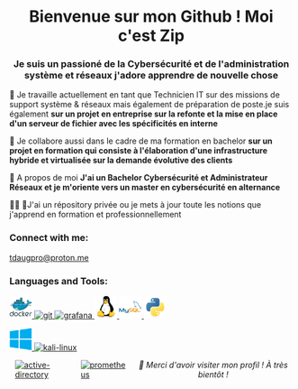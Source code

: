 <h1 align="center">Bienvenue sur mon Github ! Moi c'est Zip</h1>
<h3 align="center">Je suis un passioné de la Cybersécurité et de l'administration système et réseaux j'adore apprendre de nouvelle chose </h3>

🔭 Je travaille actuellement en tant que Technicien IT sur des missions de support système & réseaux mais également de préparation de poste.je suis également **sur un projet en entreprise sur la refonte et la mise en place d'un serveur de fichier avec les spécificités en interne**

 👯 Je collabore aussi dans le cadre de ma formation en bachelor **sur un projet en formation qui consiste à l'élaboration d'une infrastructure hybride et virtualisée sur la demande évolutive des clients**

💬 A propos de moi **J'ai un Bachelor Cybersécurité et Administrateur Réseaux et je m'oriente vers un master en cybersécurité en alternance** 

👨‍💻 🔑J'ai un répository privée ou je mets à jour toute les notions que j'apprend en formation et professionnellement 

<h3 align="left">Connect with me:</h3>

tdaugpro@proton.me

<p align="left">
</p>

<h3 align="left">Languages and Tools:</h3>
<p align="left"> <a href="https://www.docker.com/" target="_blank" rel="noreferrer"> <img src="https://raw.githubusercontent.com/devicons/devicon/master/icons/docker/docker-original-wordmark.svg" alt="docker" width="40" height="40"/> </a> <a href="https://git-scm.com/" target="_blank" rel="noreferrer"> <img src="https://www.vectorlogo.zone/logos/git-scm/git-scm-icon.svg" alt="git" width="40" height="40"/> </a> <a href="https://grafana.com" target="_blank" rel="noreferrer"> <img src="https://www.vectorlogo.zone/logos/grafana/grafana-icon.svg" alt="grafana" width="40" height="40"/> </a> <a href="https://www.linux.org/" target="_blank" rel="noreferrer"> <img src="https://raw.githubusercontent.com/devicons/devicon/master/icons/linux/linux-original.svg" alt="linux" width="40" height="40"/> </a> <a href="https://www.mysql.com/" target="_blank" rel="noreferrer"> <img src="https://raw.githubusercontent.com/devicons/devicon/master/icons/mysql/mysql-original-wordmark.svg" alt="mysql" width="40" height="40"/> </a> <a href="https://www.python.org" target="_blank" rel="noreferrer"> <img src="https://raw.githubusercontent.com/devicons/devicon/master/icons/python/python-original.svg" alt="python" width="40" height="40"/> </a> </p> <a href="https://www.microsoft.com/windows/" target="_blank" rel="noreferrer">
  <img src="https://raw.githubusercontent.com/devicons/devicon/master/icons/windows8/windows8-original.svg" alt="windows" width="40" height="40"/> </a>
<a href="https://www.kali.org/" target="_blank" rel="noreferrer">
  <img src="https://upload.wikimedia.org/wikipedia/commons/2/2b/Kali-dragon-icon.svg" alt="kali-linux" width="40" height="40"/>
<div style="display: flex; gap: 10px; align-items: center;">
  <a href="https://learn.microsoft.com/en-us/windows-server/identity/active-directory-domain-services/" target="_blank" rel="noreferrer">
    <img src="https://img.icons8.com/color/48/active-directory.png" alt="active-directory" width="40" height="40"/>
  </a>
  <a href="https://prometheus.io/" target="_blank" rel="noreferrer">
    <img src="https://upload.wikimedia.org/wikipedia/commons/3/38/Prometheus_software_logo.svg" alt="prometheus" width="40" height="40"/>
  </a>





<p align="center"><i>💬 Merci d'avoir visiter mon profil ! À très bientôt !</i></p>
